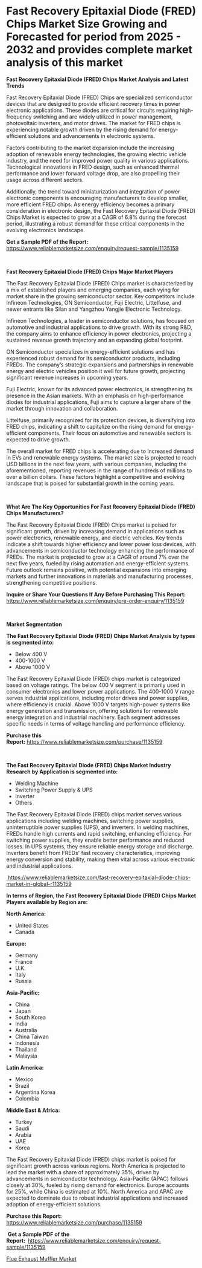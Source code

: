 <p><h1>Fast Recovery Epitaxial Diode (FRED) Chips Market Size Growing and Forecasted for period from 2025 - 2032 and provides complete market analysis of this market</h1></p><p><strong>Fast Recovery Epitaxial Diode (FRED) Chips Market Analysis and Latest Trends</strong></p>
<p><p>Fast Recovery Epitaxial Diode (FRED) Chips are specialized semiconductor devices that are designed to provide efficient recovery times in power electronic applications. These diodes are critical for circuits requiring high-frequency switching and are widely utilized in power management, photovoltaic inverters, and motor drives. The market for FRED chips is experiencing notable growth driven by the rising demand for energy-efficient solutions and advancements in electronic systems.</p><p>Factors contributing to the market expansion include the increasing adoption of renewable energy technologies, the growing electric vehicle industry, and the need for improved power quality in various applications. Technological innovations in FRED design, such as enhanced thermal performance and lower forward voltage drop, are also propelling their usage across different sectors.</p><p>Additionally, the trend toward miniaturization and integration of power electronic components is encouraging manufacturers to develop smaller, more efficient FRED chips. As energy efficiency becomes a primary consideration in electronic design, the Fast Recovery Epitaxial Diode (FRED) Chips Market is expected to grow at a CAGR of 6.8% during the forecast period, illustrating a robust demand for these critical components in the evolving electronics landscape.</p></p>
<p><strong>Get a Sample PDF of the Report:&nbsp;</strong> <a href="https://www.reliablemarketsize.com/enquiry/request-sample/1135159?utm_campaign=3572&utm_medium=2&utm_source=Github&utm_content=ia&utm_term=25032025&utm_id=fast-recovery-epitaxial-diode-fred-chips">https://www.reliablemarketsize.com/enquiry/request-sample/1135159</a></p>
<p>&nbsp;</p>
<p><strong>Fast Recovery Epitaxial Diode (FRED) Chips Major Market Players</strong></p>
<p><p>The Fast Recovery Epitaxial Diode (FRED) Chips market is characterized by a mix of established players and emerging companies, each vying for market share in the growing semiconductor sector. Key competitors include Infineon Technologies, ON Semiconductor, Fuji Electric, Littelfuse, and newer entrants like Silan and Yangzhou Yangjie Electronic Technology.</p><p>Infineon Technologies, a leader in semiconductor solutions, has focused on automotive and industrial applications to drive growth. With its strong R&D, the company aims to enhance efficiency in power electronics, projecting a sustained revenue growth trajectory and an expanding global footprint.</p><p>ON Semiconductor specializes in energy-efficient solutions and has experienced robust demand for its semiconductor products, including FREDs. The company’s strategic expansions and partnerships in renewable energy and electric vehicles position it well for future growth, projecting significant revenue increases in upcoming years.</p><p>Fuji Electric, known for its advanced power electronics, is strengthening its presence in the Asian markets. With an emphasis on high-performance diodes for industrial applications, Fuji aims to capture a larger share of the market through innovation and collaboration.</p><p>Littelfuse, primarily recognized for its protection devices, is diversifying into FRED chips, indicating a shift to capitalize on the rising demand for energy-efficient components. Their focus on automotive and renewable sectors is expected to drive growth.</p><p>The overall market for FRED chips is accelerating due to increased demand in EVs and renewable energy systems. The market size is projected to reach USD billions in the next few years, with various companies, including the aforementioned, reporting revenues in the range of hundreds of millions to over a billion dollars. These factors highlight a competitive and evolving landscape that is poised for substantial growth in the coming years.</p></p>
<p>&nbsp;</p>
<p><strong>What Are The Key Opportunities For Fast Recovery Epitaxial Diode (FRED) Chips Manufacturers?</strong></p>
<p><p>The Fast Recovery Epitaxial Diode (FRED) Chips market is poised for significant growth, driven by increasing demand in applications such as power electronics, renewable energy, and electric vehicles. Key trends indicate a shift towards higher efficiency and lower power loss devices, with advancements in semiconductor technology enhancing the performance of FREDs. The market is projected to grow at a CAGR of around 7% over the next five years, fueled by rising automation and energy-efficient systems. Future outlook remains positive, with potential expansions into emerging markets and further innovations in materials and manufacturing processes, strengthening competitive positions.</p></p>
<p><strong>Inquire or Share Your Questions If Any Before Purchasing This Report:</strong> <a href="https://www.reliablemarketsize.com/enquiry/pre-order-enquiry/1135159?utm_campaign=3572&utm_medium=2&utm_source=Github&utm_content=ia&utm_term=25032025&utm_id=fast-recovery-epitaxial-diode-fred-chips">https://www.reliablemarketsize.com/enquiry/pre-order-enquiry/1135159</a></p>
<p>&nbsp;</p>
<p><strong>Market Segmentation</strong></p>
<p><strong>The Fast Recovery Epitaxial Diode (FRED) Chips Market Analysis by types is segmented into:</strong></p>
<p><ul><li>Below 400 V</li><li>400-1000 V</li><li>Above 1000 V</li></ul></p>
<p><p>The Fast Recovery Epitaxial Diode (FRED) chips market is categorized based on voltage ratings. The below 400 V segment is primarily used in consumer electronics and lower power applications. The 400-1000 V range serves industrial applications, including motor drives and power supplies, where efficiency is crucial. Above 1000 V targets high-power systems like energy generation and transmission, offering solutions for renewable energy integration and industrial machinery. Each segment addresses specific needs in terms of voltage handling and performance efficiency.</p></p>
<p><strong>Purchase this Report:&nbsp;</strong><a href="https://www.reliablemarketsize.com/purchase/1135159?utm_campaign=3572&utm_medium=2&utm_source=Github&utm_content=ia&utm_term=25032025&utm_id=fast-recovery-epitaxial-diode-fred-chips">https://www.reliablemarketsize.com/purchase/1135159</a></p>
<p>&nbsp;</p>
<p><strong>The Fast Recovery Epitaxial Diode (FRED) Chips Market Industry Research by Application is segmented into:</strong></p>
<p><ul><li>Welding Machine</li><li>Switching Power Supply & UPS</li><li>Inverter</li><li>Others</li></ul></p>
<p><p>The Fast Recovery Epitaxial Diode (FRED) chips market serves various applications including welding machines, switching power supplies, uninterruptible power supplies (UPS), and inverters. In welding machines, FREDs handle high currents and rapid switching, enhancing efficiency. For switching power supplies, they enable better performance and reduced losses. In UPS systems, they ensure reliable energy storage and discharge. Inverters benefit from FREDs' fast recovery characteristics, improving energy conversion and stability, making them vital across various electronic and industrial applications.</p></p>
<p><a href="https://www.reliablemarketsize.com/fast-recovery-epitaxial-diode-chips-market-in-global-r1135159?utm_campaign=3572&utm_medium=2&utm_source=Github&utm_content=ia&utm_term=25032025&utm_id=fast-recovery-epitaxial-diode-fred-chips">&nbsp;https://www.reliablemarketsize.com/fast-recovery-epitaxial-diode-chips-market-in-global-r1135159</a></p>
<p><strong>In terms of Region, the Fast Recovery Epitaxial Diode (FRED) Chips Market Players available by Region are:</strong></p>
<p>
    <p> <strong> North America: </strong>
        <ul>
            <li>United States</li>
            <li>Canada</li>
        </ul>
        </p> 
    <p> <strong> Europe: </strong>
        <ul>
            <li>Germany</li>
            <li>France</li>
            <li>U.K.</li>
            <li>Italy</li>
            <li>Russia</li>
        </ul>
        </p> 
    <p> <strong> Asia-Pacific: </strong>
        <ul>
            <li>China</li>
            <li>Japan</li>
            <li>South Korea</li>
            <li>India</li>
            <li>Australia</li>
            <li>China Taiwan</li>
            <li>Indonesia</li>
            <li>Thailand</li>
            <li>Malaysia</li>
        </ul>
        </p> 
    <p> <strong> Latin America: </strong>
        <ul>
            <li>Mexico</li>
            <li>Brazil</li>
            <li>Argentina Korea</li>
            <li>Colombia</li>
        </ul>
        </p> 
    <p> <strong> Middle East & Africa: </strong>
        <ul>
            <li>Turkey</li>
            <li>Saudi</li>
            <li>Arabia</li>
            <li>UAE</li>
            <li>Korea</li>
        </ul>
    </p>
    </p>
<p><p>The Fast Recovery Epitaxial Diode (FRED) chips market is poised for significant growth across various regions. North America is projected to lead the market with a share of approximately 35%, driven by advancements in semiconductor technology. Asia-Pacific (APAC) follows closely at 30%, fueled by rising demand for electronics. Europe accounts for 25%, while China is estimated at 10%. North America and APAC are expected to dominate due to robust industrial applications and increased adoption of energy-efficient solutions.</p></p>
<p><strong>Purchase this Report: </strong><a href="https://www.reliablemarketsize.com/purchase/1135159?utm_campaign=3572&utm_medium=2&utm_source=Github&utm_content=ia&utm_term=25032025&utm_id=fast-recovery-epitaxial-diode-fred-chips">https://www.reliablemarketsize.com/purchase/1135159</a></p>
<p>&nbsp;<strong>Get a Sample PDF of the Report:&nbsp;&nbsp;</strong><a href="https://www.reliablemarketsize.com/enquiry/request-sample/1135159?utm_campaign=3572&utm_medium=2&utm_source=Github&utm_content=ia&utm_term=25032025&utm_id=fast-recovery-epitaxial-diode-fred-chips">https://www.reliablemarketsize.com/enquiry/request-sample/1135159</a></p>
<p><strong></strong></p>
<p><p><a href="https://github.com/ancsyanagha/Market-Research-Report-List-1/blob/main/flue-exhaust-muffler-market.md?utm_campaign=3572&utm_medium=2&utm_source=Github&utm_content=ia&utm_term=25032025&utm_id=fast-recovery-epitaxial-diode-fred-chips">Flue Exhaust Muffler Market</a></p></p>